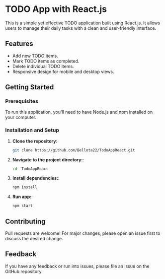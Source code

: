 # TODO App with React.js

This is a simple yet effective TODO application built using React.js. It allows users to manage their daily tasks with a clean and user-friendly interface.

## Features

- Add new TODO items.
- Mark TODO items as completed.
- Delete individual TODO items.
- Responsive design for mobile and desktop views.

## Getting Started

### Prerequisites

To run this application, you'll need to have Node.js and npm installed on your computer.

### Installation and Setup

1. **Clone the repository**:

   ```bash
   git clone https://github.com/Bellota22/TodoAppReact.git
   ```

2. **Navigate to the project directory:**:

   ```bash
   cd  TodoAppReact
   ```

3. **Install dependencies:**:

   ```bash
   npm install
   ```

3. **Run app:**:

   ```bash
   npm start
   ```

## Contributing
Pull requests are welcome! For major changes, please open an issue first to discuss the desired change.

## Feedback
If you have any feedback or run into issues, please file an issue on the GitHub repository.